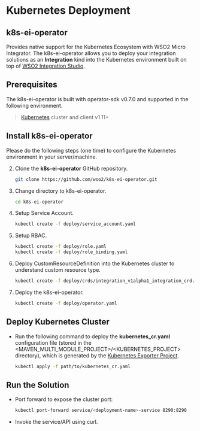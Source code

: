 # Kubernetes Deployment

## k8s-ei-operator
Provides native support for the Kubernetes Ecosystem with WSO2 Micro Integrator.
The k8s-ei-operator allows you to deploy your integration solutions as an **Integration** kind into the Kubernetes environment built on top of [WSO2 Integration Studio](../../../develop/WSO2-Integration-Studio). 

## Prerequisites
The k8s-ei-operator is built with operator-sdk v0.7.0 and supported in the following environment.

>   [Kubernetes](https://kubernetes.io/docs/setup/) cluster and client v1.11+

## Install k8s-ei-operator
Please do the following steps (one time) to configure the Kubernetes environment in your server/machine.

2.  Clone the **k8s-ei-operator** GitHub repository.
    ```bash
    git clone https://github.com/wso2/k8s-ei-operator.git
    ```
2.  Change directory to k8s-ei-operator.
    ```bash
    cd k8s-ei-operator
    ```
3.  Setup Service Account.
    ```bash
    kubectl create -f deploy/service_account.yaml
    ```
5.  Setup RBAC.
    ```bash
    kubectl create -f deploy/role.yaml
    kubectl create -f deploy/role_binding.yaml
    ```
6.  Deploy CustomResourceDefinition into the Kubernetes cluster to understand custom resource type.
    ```bash
    kubectl create -f deploy/crds/integration_v1alpha1_integration_crd.yaml
    ```
7.  Deploy the k8s-ei-operator.
    ```bash
    kubectl create -f deploy/operator.yaml
    ```
    
## Deploy Kubernetes Cluster

-   Run the following command to deploy the **kubernetes_cr.yaml** configuration file (stored in the <MAVEN_MULTI_MODULE_PROJECT>/<KUBERNETES_PROJECT> directory), which is generated by the [Kubernetes Exporter Project](https://ei.docs.wso2.com/en/latest/micro-integrator/develop/create-kubernetes-project/).
    ```bash
    kubectl apply -f path/to/kubernetes_cr.yaml
    ```
    
## Run the Solution

-   Port forward to expose the cluster port:
    ```bash
    kubectl port-forward service/<deployment-name>-service 8290:8290
    ```
-   Invoke the service/API using curl.   